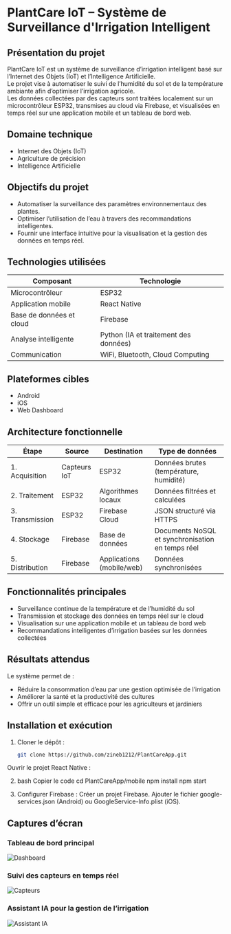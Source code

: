 # PlantCare IoT – Système de Surveillance d'Irrigation Intelligent

## Présentation du projet
PlantCare IoT est un système de surveillance d’irrigation intelligent basé sur l’Internet des Objets (IoT) et l’Intelligence Artificielle.  
Le projet vise à automatiser le suivi de l’humidité du sol et de la température ambiante afin d’optimiser l’irrigation agricole.  
Les données collectées par des capteurs sont traitées localement sur un microcontrôleur ESP32, transmises au cloud via Firebase, et visualisées en temps réel sur une application mobile et un tableau de bord web.


## Domaine technique
- Internet des Objets (IoT)
- Agriculture de précision
- Intelligence Artificielle

## Objectifs du projet
- Automatiser la surveillance des paramètres environnementaux des plantes.  
- Optimiser l’utilisation de l’eau à travers des recommandations intelligentes.  
- Fournir une interface intuitive pour la visualisation et la gestion des données en temps réel.

## Technologies utilisées
| Composant | Technologie |
|------------|-------------|
| Microcontrôleur | ESP32 |
| Application mobile | React Native |
| Base de données et cloud | Firebase |
| Analyse intelligente | Python (IA et traitement des données) |
| Communication | WiFi, Bluetooth, Cloud Computing |

## Plateformes cibles
- Android  
- iOS  
- Web Dashboard

## Architecture fonctionnelle
| Étape | Source | Destination | Type de données |
|-------|---------|--------------|-----------------|
| 1. Acquisition | Capteurs IoT | ESP32 | Données brutes (température, humidité) |
| 2. Traitement | ESP32 | Algorithmes locaux | Données filtrées et calculées |
| 3. Transmission | ESP32 | Firebase Cloud | JSON structuré via HTTPS |
| 4. Stockage | Firebase | Base de données | Documents NoSQL et synchronisation en temps réel |
| 5. Distribution | Firebase | Applications (mobile/web) | Données synchronisées |

## Fonctionnalités principales
- Surveillance continue de la température et de l’humidité du sol  
- Transmission et stockage des données en temps réel sur le cloud  
- Visualisation sur une application mobile et un tableau de bord web  
- Recommandations intelligentes d’irrigation basées sur les données collectées  

## Résultats attendus
Le système permet de :
- Réduire la consommation d’eau par une gestion optimisée de l’irrigation  
- Améliorer la santé et la productivité des cultures  
- Offrir un outil simple et efficace pour les agriculteurs et jardiniers  

## Installation et exécution
1. Cloner le dépôt :
   ```bash
   git clone https://github.com/zineb1212/PlantCareApp.git
Ouvrir le projet React Native :

2. bash
    Copier le code
    cd PlantCareApp/mobile
    npm install
    npm start

3. Configurer Firebase :
    Créer un projet Firebase.
    Ajouter le fichier google-services.json (Android) ou GoogleService-Info.plist (iOS).


## Captures d’écran

### Tableau de bord principal
![Dashboard](images/dashboard.jpg)

### Suivi des capteurs en temps réel
![Capteurs](images/dashboard1.jpg)

### Assistant IA pour la gestion de l’irrigation
![Assistant IA](images/ai_assistant.jpg)
